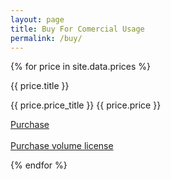 ```yaml
---
layout: page
title: Buy For Comercial Usage
permalink: /buy/
---
```


{% for price in site.data.prices %}

<div class="bs-callout bs-callout-warning">
  <div class="row">
    <div class="col-md-4">
      <p>{{ price.title }}</p>
      <p>{{ price.price_title }} <span class="price_small">{{ price.price }}</span></p>
    </div>
    <div class="col-md-3">
      <a class="btn btn-yellow" href="{{ price.purchase_link }}">Purchase</a>
    </div>
    <div class="visible-sm visible-xs">
      <br />
    </div>
    <div class="col-md-5">
      <a class="btn btn-yellow" href="{{ price.purchase_volume_link }}">Purchase volume license</a>
    </div>
  </div>
</div>

{% endfor %}
